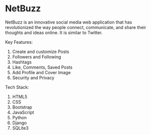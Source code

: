 # NetBuzz

NetBuzz is an innovative social media web application that has revolutionized the way people connect, communicate, and share their thoughts and ideas online. It is similar to Twitter.

Key Features: 
1. Create and customize Posts
2. Followers and Following
3. Hashtags
4. Like, Comments, Saved Posts
5. Add Profile and Cover Image
6. Security and Privacy

Tech Stack:
1. HTML5
2. CSS
3. Bootstrap
4. JavaScript
5. Python
6. Django
7. SQLite3

